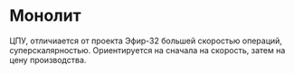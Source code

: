 # Монолит

ЦПУ, отличиается от проекта Эфир-32 большей скоростью операций, суперскалярностью.
Ориентируется на сначала на скорость, затем на цену производства.
